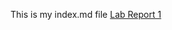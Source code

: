 This is my index.md file
[Lab Report 1](https://<Sherif-Elfiky>.github.io/<cse15l-lab-reports-repo>/lab-report-1-week-0.html)
